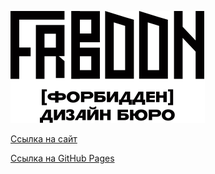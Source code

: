 ![alt text](./public//img/logo.svg)

[Ссылка на сайт](https://frbdn.ru)

[Ссылка на GitHub Pages](https://persiklover.github.io/frbdn/public)